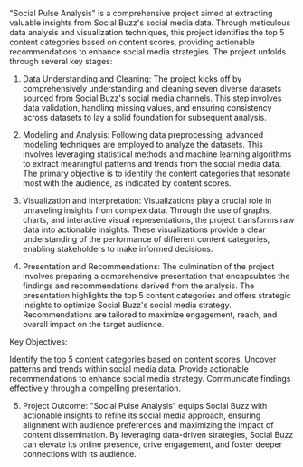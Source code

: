 "Social Pulse Analysis" is a comprehensive project aimed at extracting valuable insights from Social Buzz's social media data. Through meticulous data analysis and visualization techniques, this project identifies the top 5 content categories based on content scores, providing actionable recommendations to enhance social media strategies. The project unfolds through several key stages:

1. Data Understanding and Cleaning:
The project kicks off by comprehensively understanding and cleaning seven diverse datasets sourced from Social Buzz's social media channels. This step involves data validation, handling missing values, and ensuring consistency across datasets to lay a solid foundation for subsequent analysis.

2. Modeling and Analysis:
Following data preprocessing, advanced modeling techniques are employed to analyze the datasets. This involves leveraging statistical methods and machine learning algorithms to extract meaningful patterns and trends from the social media data. The primary objective is to identify the content categories that resonate most with the audience, as indicated by content scores.

3. Visualization and Interpretation:
Visualizations play a crucial role in unraveling insights from complex data. Through the use of graphs, charts, and interactive visual representations, the project transforms raw data into actionable insights. These visualizations provide a clear understanding of the performance of different content categories, enabling stakeholders to make informed decisions.

4. Presentation and Recommendations:
The culmination of the project involves preparing a comprehensive presentation that encapsulates the findings and recommendations derived from the analysis. The presentation highlights the top 5 content categories and offers strategic insights to optimize Social Buzz's social media strategy. Recommendations are tailored to maximize engagement, reach, and overall impact on the target audience.

Key Objectives:

  Identify the top 5 content categories based on content scores.
  Uncover patterns and trends within social media data.
  Provide actionable recommendations to enhance social media strategy.
  Communicate findings effectively through a compelling presentation.
  
5. Project Outcome:
"Social Pulse Analysis" equips Social Buzz with actionable insights to refine its social media approach, ensuring alignment with audience preferences and maximizing the impact of content dissemination. By leveraging data-driven strategies, Social Buzz can elevate its online presence, drive engagement, and foster deeper connections with its audience.
